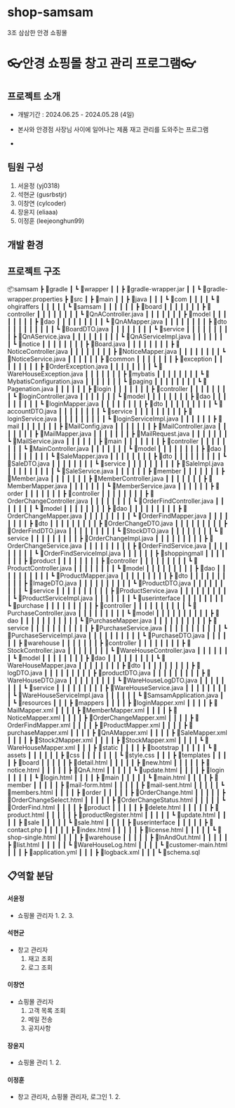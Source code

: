 # shop-samsam
3조 삼삼한 안경 쇼핑몰


# 👓안경 쇼핑몰 창고 관리 프로그램👓

## 프로젝트 소개
* 개발기간 : 2024.06.25 - 2024.05.28 (4일)
* 본사와 안경점 사장님 사이에 일어나는 제품 재고 관리를 도와주는 프로그램

*
##  팀원 구성
1. 서윤정 (yj0318)
2. 석현균 (gusrbstjr)
3. 이창연 (cylcoder)
4. 장윤지 (eliaaa)
5. 이정훈 (leejeonghun99)

##  개발 환경


## 프로젝트 구조
📦samsam
 ┣ 📂gradle
 ┃ ┗ 📂wrapper
 ┃ ┃ ┣ 📜gradle-wrapper.jar
 ┃ ┃ ┗ 📜gradle-wrapper.properties
 ┣ 📂src
 ┃ ┣ 📂main
 ┃ ┃ ┣ 📂java
 ┃ ┃ ┃ ┗ 📂com
 ┃ ┃ ┃ ┃ ┗ 📂ohgiraffers
 ┃ ┃ ┃ ┃ ┃ ┗ 📂samsam
 ┃ ┃ ┃ ┃ ┃ ┃ ┣ 📂board
 ┃ ┃ ┃ ┃ ┃ ┃ ┃ ┣ 📂controller
 ┃ ┃ ┃ ┃ ┃ ┃ ┃ ┃ ┗ 📜QnAController.java
 ┃ ┃ ┃ ┃ ┃ ┃ ┃ ┣ 📂model
 ┃ ┃ ┃ ┃ ┃ ┃ ┃ ┃ ┣ 📂dao
 ┃ ┃ ┃ ┃ ┃ ┃ ┃ ┃ ┃ ┗ 📜QnAMapper.java
 ┃ ┃ ┃ ┃ ┃ ┃ ┃ ┃ ┣ 📂dto
 ┃ ┃ ┃ ┃ ┃ ┃ ┃ ┃ ┃ ┗ 📜BoardDTO.java
 ┃ ┃ ┃ ┃ ┃ ┃ ┃ ┃ ┗ 📂service
 ┃ ┃ ┃ ┃ ┃ ┃ ┃ ┃ ┃ ┣ 📜QnAService.java
 ┃ ┃ ┃ ┃ ┃ ┃ ┃ ┃ ┃ ┗ 📜QnAServiceImpl.java
 ┃ ┃ ┃ ┃ ┃ ┃ ┃ ┗ 📂notice
 ┃ ┃ ┃ ┃ ┃ ┃ ┃ ┃ ┣ 📜Board.java
 ┃ ┃ ┃ ┃ ┃ ┃ ┃ ┃ ┣ 📜NoticeController.java
 ┃ ┃ ┃ ┃ ┃ ┃ ┃ ┃ ┣ 📜NoticeMapper.java
 ┃ ┃ ┃ ┃ ┃ ┃ ┃ ┃ ┗ 📜NoticeService.java
 ┃ ┃ ┃ ┃ ┃ ┃ ┣ 📂common
 ┃ ┃ ┃ ┃ ┃ ┃ ┃ ┣ 📂exception
 ┃ ┃ ┃ ┃ ┃ ┃ ┃ ┃ ┣ 📜OrderException.java
 ┃ ┃ ┃ ┃ ┃ ┃ ┃ ┃ ┗ 📜WareHouseException.java
 ┃ ┃ ┃ ┃ ┃ ┃ ┃ ┣ 📂mybatis
 ┃ ┃ ┃ ┃ ┃ ┃ ┃ ┃ ┗ 📜MybatisConfiguration.java
 ┃ ┃ ┃ ┃ ┃ ┃ ┃ ┗ 📂paging
 ┃ ┃ ┃ ┃ ┃ ┃ ┃ ┃ ┗ 📜Pagenation.java
 ┃ ┃ ┃ ┃ ┃ ┃ ┣ 📂login
 ┃ ┃ ┃ ┃ ┃ ┃ ┃ ┣ 📂controller
 ┃ ┃ ┃ ┃ ┃ ┃ ┃ ┃ ┗ 📜loginController.java
 ┃ ┃ ┃ ┃ ┃ ┃ ┃ ┗ 📂model
 ┃ ┃ ┃ ┃ ┃ ┃ ┃ ┃ ┣ 📂dao
 ┃ ┃ ┃ ┃ ┃ ┃ ┃ ┃ ┃ ┗ 📜loginMapper.java
 ┃ ┃ ┃ ┃ ┃ ┃ ┃ ┃ ┣ 📂dto
 ┃ ┃ ┃ ┃ ┃ ┃ ┃ ┃ ┃ ┗ 📜accountDTO.java
 ┃ ┃ ┃ ┃ ┃ ┃ ┃ ┃ ┗ 📂service
 ┃ ┃ ┃ ┃ ┃ ┃ ┃ ┃ ┃ ┣ 📜loginService.java
 ┃ ┃ ┃ ┃ ┃ ┃ ┃ ┃ ┃ ┗ 📜loginServiceImpl.java
 ┃ ┃ ┃ ┃ ┃ ┃ ┣ 📂mail
 ┃ ┃ ┃ ┃ ┃ ┃ ┃ ┣ 📜MailConfig.java
 ┃ ┃ ┃ ┃ ┃ ┃ ┃ ┣ 📜MailController.java
 ┃ ┃ ┃ ┃ ┃ ┃ ┃ ┣ 📜MailMapper.java
 ┃ ┃ ┃ ┃ ┃ ┃ ┃ ┣ 📜MailRequest.java
 ┃ ┃ ┃ ┃ ┃ ┃ ┃ ┗ 📜MailService.java
 ┃ ┃ ┃ ┃ ┃ ┃ ┣ 📂main
 ┃ ┃ ┃ ┃ ┃ ┃ ┃ ┣ 📂controller
 ┃ ┃ ┃ ┃ ┃ ┃ ┃ ┃ ┗ 📜MainController.java
 ┃ ┃ ┃ ┃ ┃ ┃ ┃ ┗ 📂model
 ┃ ┃ ┃ ┃ ┃ ┃ ┃ ┃ ┣ 📂dao
 ┃ ┃ ┃ ┃ ┃ ┃ ┃ ┃ ┃ ┗ 📜SaleMapper.java
 ┃ ┃ ┃ ┃ ┃ ┃ ┃ ┃ ┣ 📂dto
 ┃ ┃ ┃ ┃ ┃ ┃ ┃ ┃ ┃ ┗ 📜SaleDTO.java
 ┃ ┃ ┃ ┃ ┃ ┃ ┃ ┃ ┗ 📂service
 ┃ ┃ ┃ ┃ ┃ ┃ ┃ ┃ ┃ ┣ 📜SaleImpl.java
 ┃ ┃ ┃ ┃ ┃ ┃ ┃ ┃ ┃ ┗ 📜SaleService.java
 ┃ ┃ ┃ ┃ ┃ ┃ ┣ 📂member
 ┃ ┃ ┃ ┃ ┃ ┃ ┃ ┣ 📜Member.java
 ┃ ┃ ┃ ┃ ┃ ┃ ┃ ┣ 📜MemberController.java
 ┃ ┃ ┃ ┃ ┃ ┃ ┃ ┣ 📜MemberMapper.java
 ┃ ┃ ┃ ┃ ┃ ┃ ┃ ┗ 📜MemberService.java
 ┃ ┃ ┃ ┃ ┃ ┃ ┣ 📂order
 ┃ ┃ ┃ ┃ ┃ ┃ ┃ ┣ 📂controller
 ┃ ┃ ┃ ┃ ┃ ┃ ┃ ┃ ┣ 📜OrderChangeController.java
 ┃ ┃ ┃ ┃ ┃ ┃ ┃ ┃ ┗ 📜OrderFindController.java
 ┃ ┃ ┃ ┃ ┃ ┃ ┃ ┗ 📂model
 ┃ ┃ ┃ ┃ ┃ ┃ ┃ ┃ ┣ 📂dao
 ┃ ┃ ┃ ┃ ┃ ┃ ┃ ┃ ┃ ┣ 📜OrderChangeMapper.java
 ┃ ┃ ┃ ┃ ┃ ┃ ┃ ┃ ┃ ┗ 📜OrderFindMapper.java
 ┃ ┃ ┃ ┃ ┃ ┃ ┃ ┃ ┣ 📂dto
 ┃ ┃ ┃ ┃ ┃ ┃ ┃ ┃ ┃ ┣ 📜OrderChangeDTO.java
 ┃ ┃ ┃ ┃ ┃ ┃ ┃ ┃ ┃ ┣ 📜OrderFindDTO.java
 ┃ ┃ ┃ ┃ ┃ ┃ ┃ ┃ ┃ ┗ 📜StockDTO.java
 ┃ ┃ ┃ ┃ ┃ ┃ ┃ ┃ ┗ 📂service
 ┃ ┃ ┃ ┃ ┃ ┃ ┃ ┃ ┃ ┣ 📜OrderChangeImpl.java
 ┃ ┃ ┃ ┃ ┃ ┃ ┃ ┃ ┃ ┣ 📜OrderChangeService.java
 ┃ ┃ ┃ ┃ ┃ ┃ ┃ ┃ ┃ ┣ 📜OrderFindService.java
 ┃ ┃ ┃ ┃ ┃ ┃ ┃ ┃ ┃ ┗ 📜OrderFindServiceImpl.java
 ┃ ┃ ┃ ┃ ┃ ┃ ┣ 📂shoppingmall
 ┃ ┃ ┃ ┃ ┃ ┃ ┃ ┣ 📂product
 ┃ ┃ ┃ ┃ ┃ ┃ ┃ ┃ ┣ 📂controller
 ┃ ┃ ┃ ┃ ┃ ┃ ┃ ┃ ┃ ┗ 📜ProductController.java
 ┃ ┃ ┃ ┃ ┃ ┃ ┃ ┃ ┗ 📂model
 ┃ ┃ ┃ ┃ ┃ ┃ ┃ ┃ ┃ ┣ 📂dao
 ┃ ┃ ┃ ┃ ┃ ┃ ┃ ┃ ┃ ┃ ┗ 📜ProductMapper.java
 ┃ ┃ ┃ ┃ ┃ ┃ ┃ ┃ ┃ ┣ 📂dto
 ┃ ┃ ┃ ┃ ┃ ┃ ┃ ┃ ┃ ┃ ┣ 📜ImageDTO.java
 ┃ ┃ ┃ ┃ ┃ ┃ ┃ ┃ ┃ ┃ ┗ 📜ProductDTO.java
 ┃ ┃ ┃ ┃ ┃ ┃ ┃ ┃ ┃ ┗ 📂service
 ┃ ┃ ┃ ┃ ┃ ┃ ┃ ┃ ┃ ┃ ┣ 📜ProductService.java
 ┃ ┃ ┃ ┃ ┃ ┃ ┃ ┃ ┃ ┃ ┗ 📜ProductServiceImpl.java
 ┃ ┃ ┃ ┃ ┃ ┃ ┃ ┗ 📂userinterface
 ┃ ┃ ┃ ┃ ┃ ┃ ┃ ┃ ┗ 📂purchase
 ┃ ┃ ┃ ┃ ┃ ┃ ┃ ┃ ┃ ┣ 📂controller
 ┃ ┃ ┃ ┃ ┃ ┃ ┃ ┃ ┃ ┃ ┗ 📜PurchaseController.java
 ┃ ┃ ┃ ┃ ┃ ┃ ┃ ┃ ┃ ┗ 📂model
 ┃ ┃ ┃ ┃ ┃ ┃ ┃ ┃ ┃ ┃ ┣ 📂dao
 ┃ ┃ ┃ ┃ ┃ ┃ ┃ ┃ ┃ ┃ ┃ ┗ 📜PurchaseMapper.java
 ┃ ┃ ┃ ┃ ┃ ┃ ┃ ┃ ┃ ┃ ┣ 📂service
 ┃ ┃ ┃ ┃ ┃ ┃ ┃ ┃ ┃ ┃ ┃ ┣ 📜PurchaseService.java
 ┃ ┃ ┃ ┃ ┃ ┃ ┃ ┃ ┃ ┃ ┃ ┗ 📜PurchaseServiceImpl.java
 ┃ ┃ ┃ ┃ ┃ ┃ ┃ ┃ ┃ ┃ ┗ 📜PurchaseDTO.java
 ┃ ┃ ┃ ┃ ┃ ┃ ┣ 📂warehouse
 ┃ ┃ ┃ ┃ ┃ ┃ ┃ ┣ 📂controller
 ┃ ┃ ┃ ┃ ┃ ┃ ┃ ┃ ┣ 📜StockController.java
 ┃ ┃ ┃ ┃ ┃ ┃ ┃ ┃ ┗ 📜WareHouseController.java
 ┃ ┃ ┃ ┃ ┃ ┃ ┃ ┗ 📂model
 ┃ ┃ ┃ ┃ ┃ ┃ ┃ ┃ ┣ 📂dao
 ┃ ┃ ┃ ┃ ┃ ┃ ┃ ┃ ┃ ┗ 📜WareHouseMapper.java
 ┃ ┃ ┃ ┃ ┃ ┃ ┃ ┃ ┣ 📂dto
 ┃ ┃ ┃ ┃ ┃ ┃ ┃ ┃ ┃ ┣ 📜logDTO.java
 ┃ ┃ ┃ ┃ ┃ ┃ ┃ ┃ ┃ ┣ 📜productDTO.java
 ┃ ┃ ┃ ┃ ┃ ┃ ┃ ┃ ┃ ┣ 📜WareHouseDTO.java
 ┃ ┃ ┃ ┃ ┃ ┃ ┃ ┃ ┃ ┗ 📜WareHouseLogDTO.java
 ┃ ┃ ┃ ┃ ┃ ┃ ┃ ┃ ┗ 📂service
 ┃ ┃ ┃ ┃ ┃ ┃ ┃ ┃ ┃ ┣ 📜WareHouseService.java
 ┃ ┃ ┃ ┃ ┃ ┃ ┃ ┃ ┃ ┗ 📜WareHouseServiceImpl.java
 ┃ ┃ ┃ ┃ ┃ ┃ ┗ 📜SamsamApplication.java
 ┃ ┃ ┗ 📂resources
 ┃ ┃ ┃ ┣ 📂mappers
 ┃ ┃ ┃ ┃ ┣ 📜loginMapper.xml
 ┃ ┃ ┃ ┃ ┣ 📜MailMapper.xml
 ┃ ┃ ┃ ┃ ┣ 📜MemberMapper.xml
 ┃ ┃ ┃ ┃ ┣ 📜NoticeMapper.xml
 ┃ ┃ ┃ ┃ ┣ 📜OrderChangeMapper.xml
 ┃ ┃ ┃ ┃ ┣ 📜OrderFindMapper.xml
 ┃ ┃ ┃ ┃ ┣ 📜ProductMapper.xml
 ┃ ┃ ┃ ┃ ┣ 📜purchaseMapper.xml
 ┃ ┃ ┃ ┃ ┣ 📜QnAMapper.xml
 ┃ ┃ ┃ ┃ ┣ 📜SaleMapper.xml
 ┃ ┃ ┃ ┃ ┣ 📜Stock2Mapper.xml
 ┃ ┃ ┃ ┃ ┣ 📜StockMapper.xml
 ┃ ┃ ┃ ┃ ┗ 📜WareHouseMapper.xml
 ┃ ┃ ┃ ┣ 📂static
 ┃ ┃ ┃ ┃ ┣ 📂bootstrap
 ┃ ┃ ┃ ┃ ┃ ┗ 📂assets
 ┃ ┃ ┃ ┃ ┃ ┃ ┣ 📂css
 ┃ ┃ ┃ ┃ ┃ ┃ ┃ ┗ 📜style.css
 ┃ ┃ ┃ ┣ 📂templates
 ┃ ┃ ┃ ┃ ┣ 📂board
 ┃ ┃ ┃ ┃ ┃ ┣ 📜detail.html
 ┃ ┃ ┃ ┃ ┃ ┣ 📜new.html
 ┃ ┃ ┃ ┃ ┃ ┣ 📜notice.html
 ┃ ┃ ┃ ┃ ┃ ┣ 📜QnA.html
 ┃ ┃ ┃ ┃ ┃ ┗ 📜update.html
 ┃ ┃ ┃ ┃ ┣ 📂login
 ┃ ┃ ┃ ┃ ┃ ┗ 📜login.html
 ┃ ┃ ┃ ┃ ┣ 📂main
 ┃ ┃ ┃ ┃ ┃ ┗ 📜main.html
 ┃ ┃ ┃ ┃ ┣ 📂member
 ┃ ┃ ┃ ┃ ┃ ┣ 📜mail-form.html
 ┃ ┃ ┃ ┃ ┃ ┣ 📜mail-sent.html
 ┃ ┃ ┃ ┃ ┃ ┗ 📜members.html
 ┃ ┃ ┃ ┃ ┣ 📂order
 ┃ ┃ ┃ ┃ ┃ ┣ 📜OrderChange.html
 ┃ ┃ ┃ ┃ ┃ ┣ 📜OrderChangeSelect.html
 ┃ ┃ ┃ ┃ ┃ ┣ 📜OrderChangeStatus.html
 ┃ ┃ ┃ ┃ ┃ ┗ 📜OrderFind.html
 ┃ ┃ ┃ ┃ ┣ 📂product
 ┃ ┃ ┃ ┃ ┃ ┣ 📜delete.html
 ┃ ┃ ┃ ┃ ┃ ┣ 📜product.html
 ┃ ┃ ┃ ┃ ┃ ┣ 📜productRegister.html
 ┃ ┃ ┃ ┃ ┃ ┗ 📜update.html
 ┃ ┃ ┃ ┃ ┣ 📂sale
 ┃ ┃ ┃ ┃ ┃ ┗ 📜sale.html
 ┃ ┃ ┃ ┃ ┣ 📂userinterface
 ┃ ┃ ┃ ┃ ┃ ┣ 📜contact.php
 ┃ ┃ ┃ ┃ ┃ ┣ 📜index.html
 ┃ ┃ ┃ ┃ ┃ ┣ 📜license.html
 ┃ ┃ ┃ ┃ ┃ ┗ 📜shop-single.html
 ┃ ┃ ┃ ┃ ┣ 📂warehouse
 ┃ ┃ ┃ ┃ ┃ ┣ 📜InAndOut.html
 ┃ ┃ ┃ ┃ ┃ ┣ 📜list.html
 ┃ ┃ ┃ ┃ ┃ ┗ 📜WareHouseLog.html
 ┃ ┃ ┃ ┃ ┗ 📜customer-main.html
 ┃ ┃ ┃ ┣ 📜application.yml
 ┃ ┃ ┃ ┣ 📜logback.xml
 ┃ ┃ ┃ ┗ 📜schema.sql

                       








## 📋역할 분담

#### 서윤정
* 쇼핑몰 관리자
  1. 
  2. 
  3. 


#### 석현균
* 창고 관리자
  1. 재고 조회
  2. 로그 조회

#### 이창연
* 쇼핑몰 관리자
  1. 고객 목록 조회
  2. 메일 전송
  3. 공지사항

#### 장윤지
* 쇼핑몰 관리
  1. 
  2.

#### 이정훈
* 창고 관리자, 쇼핑몰 관리자, 로그인
  1. 
  2.
